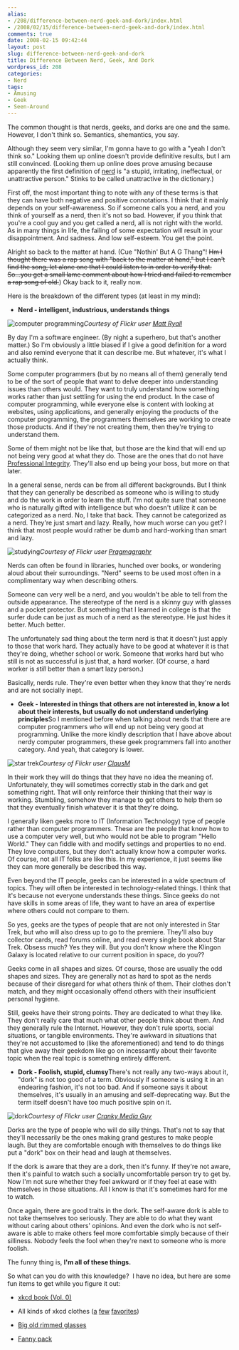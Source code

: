```yaml
---
alias:
- /208/difference-between-nerd-geek-and-dork/index.html
- /2008/02/15/difference-between-nerd-geek-and-dork/index.html
comments: true
date: 2008-02-15 09:42:44
layout: post
slug: difference-between-nerd-geek-and-dork
title: Difference Between Nerd, Geek, And Dork
wordpress_id: 208
categories:
- Nerd
tags:
- Amusing
- Geek
- Seen-Around
---
```


The common thought is that nerds, geeks, and dorks are one and the same. However, I don't think so. Semantics, shemantics, you say.

Although they seem very similar, I'm gonna have to go with a "yeah I don't think so." Looking them up online doesn't provide definitive results, but I am still convinced. (Looking them up online does prove amusing because apparently the first definition of [nerd](/item?0,http://dictionary.reference.com/search?q=nerd&db=*) is "a stupid, irritating, ineffectual, or unattractive person." Stinks to be called unattractive in the dictionary.)

First off, the most important thing to note with any of these terms is that they can have both negative and positive connotations. I think that it mainly depends on your self-awareness. So if someone calls you a nerd, and you think of yourself as a nerd, then it's not so bad. However, if you think that you're a cool guy and you get called a nerd, all is not right with the world. As in many things in life, the failing of some expectation will result in your disappointment. And sadness. And low self-esteem. You get the point.

Alright so back to the matter at hand. (Cue "Nothin' But A G Thang"! <del>Hm I thought there was a rap song with "back to the matter at hand," but I can't find the song, let alone one that I could listen to in order to verify that. So...you get a small lame comment about how I tried and failed to remember a rap song of old.</del>) Okay back to it, really now.

Here is the breakdown of the different types (at least in my mind):



	
  * **Nerd - intelligent, industrious, understands things**


![computer programming](http://farm3.static.flickr.com/2261/2263814806_705169093b_o.jpg)_Courtesy of Flickr user [Matt Ryall](http://flickr.com/photos/mjryall/)_


By day I'm a software engineer. (By night a superhero, but that's another matter.) So I'm obviously a little biased if I give a good definition for a word and also remind everyone that it can describe me. But whatever, it's what I actually think.

Some computer programmers (but by no means all of them) generally tend to be of the sort of people that want to delve deeper into understanding issues than others would. They want to truly understand how something works rather than just settling for using the end product. In the case of computer programming, while everyone else is content with looking at websites, using applications, and generally enjoying the products of the computer programming, the programmers themselves are working to create those products. And if they're not creating them, then they're trying to understand them.

Some of them might not be like that, but those are the kind that will end up not being very good at what they do. Those are the ones that do not have [Professional Integrity](http://www.goingthewongway.com/2007/02/28/professional-integrity/). They'll also end up being your boss, but more on that later.

In a general sense, nerds can be from all different backgrounds. But I think that they can generally be described as someone who is willing to study and do the work in order to learn the stuff. I'm not quite sure that someone who is naturally gifted with intelligence but who doesn't utilize it can be categorized as a nerd. No, I take that back. They cannot be categorized as a nerd. They're just smart and lazy. Really, how much worse can you get? I think that most people would rather be dumb and hard-working than smart and lazy.


![studying](http://farm3.static.flickr.com/2042/2263025755_b6b8488e2f_o.jpg)_Courtesy of Flickr user [Pragmagraphr](http://flickr.com/photos/sveinhal/)_


Nerds can often be found in libraries, hunched over books, or wondering aloud about their surroundings. "Nerd" seems to be used most often in a complimentary way when describing others.

Someone can very well be a nerd, and you wouldn't be able to tell from the outside appearance. The stereotype of the nerd is a skinny guy with glasses and a pocket protector. But something that I learned in college is that the surfer dude can be just as much of a nerd as the stereotype. He just hides it better. Much better.

The unfortunately sad thing about the term nerd is that it doesn't just apply to those that work hard. They actually have to be good at whatever it is that they're doing, whether school or work. Someone that works hard but who still is not as successful is just that, a hard worker. (Of course, a hard worker is _still_ better than a smart lazy person.)

Basically, nerds rule. They're even better when they know that they're nerds and are not socially inept.

	
  * **Geek - Interested in things that others are not interested in, know a lot about their interests, but usually do not understand underlying principles**So I mentioned before when talking about nerds that there are computer programmers who will end up not being very good at programming. Unlike the more kindly description that I have above about nerdy computer programmers, these geek programmers fall into another category. And yeah, that category is lower.


![star trek](http://farm3.static.flickr.com/2084/2263025783_bf718f63e3_o.jpg)_Courtesy of Flickr user [ClausM](http://flickr.com/photos/clausmorell/)_


In their work they will do things that they have no idea the meaning of. Unfortunately, they will sometimes correctly stab in the dark and get something right. That will only reinforce their thinking that their way is working. Stumbling, somehow they manage to get others to help them so that they eventually finish whatever it is that they're doing.

I generally liken geeks more to IT (Information Technology) type of people rather than computer programmers. These are the people that know how to use a computer very well, but who would not be able to program "Hello World." They can fiddle with and modify settings and properties to no end. They love computers, but they don't actually know how a computer works. Of course, not all IT folks are like this. In my experience, it just seems like they can more generally be described this way.

Even beyond the IT people, geeks can be interested in a wide spectrum of topics. They will often be interested in technology-related things. I think that it's because not everyone understands these things. Since geeks do not have skills in some areas of life, they want to have an area of expertise where others could not compare to them.

So yes, geeks are the types of people that are not only interested in Star Trek, but who will also dress up to go to the premiere. They'll also buy collector cards, read forums online, and read every single book about Star Trek. Obsess much? Yes they will. But you don't know where the Klingon Galaxy is located relative to our current position in space, do you??

Geeks come in all shapes and sizes. Of course, those are usually the odd shapes and sizes. They are generally not as hard to spot as the nerds because of their disregard for what others think of them. Their clothes don't match, and they might occasionally offend others with their insufficient personal hygiene.

Still, geeks have their strong points. They are dedicated to what they like. They don't really care that much what other people think about them. And they generally rule the Internet. However, they don't rule sports, social situations, or tangible environments. They're awkward in situations that they're not accustomed to (like the aforementioned) and tend to do things that give away their geekdom like go on incessantly about their favorite topic when the real topic is something entirely different.

	
  * **Dork - Foolish, stupid, clumsy**There's not really any two-ways about it, "dork" is not too good of a term. Obviously if someone is using it in an endearing fashion, it's not too bad. And if someone says it about themselves, it's usually in an amusing and self-deprecating way. But the term itself doesn't have too much positive spin on it.


![dork](http://farm3.static.flickr.com/2374/2263963848_a332a98b72_o.jpg)_Courtesy of Flickr user [Cranky Media Guy](http://flickr.com/photos/crankymediaguy/)_


Dorks are the type of people who will do silly things. That's not to say that they'll necessarily be the ones making grand gestures to make people laugh. But they are comfortable enough with themselves to do things like put a "dork" box on their head and laugh at themselves.

If the dork is aware that they are a dork, then it's funny. If they're not aware, then it's painful to watch such a socially uncomfortable person try to get by. Now I'm not sure whether they feel awkward or if they feel at ease with themselves in those situations. All I know is that it's sometimes hard for me to watch.

Once again, there are good traits in the dork. The self-aware dork is able to not take themselves too seriously. They are able to do what they want without caring about others' opinions. And even the dork who is not self-aware is able to make others feel more comfortable simply because of their silliness. Nobody feels the fool when they're next to someone who is more foolish.


The funny thing is, **I'm all of these things.**

So what can you do with this knowledge?  I have no idea, but here are some fun items to get while you figure it out:



	
  * [xkcd book (Vol. 0)](/item?1,0615314465)

	
  * All kinds of xkcd clothes ([a](/item?1,B005EGKYII) [few](/item?1,B0001TPCVM) [favorites](/item?1,B0001TOMNQ))

	
  * [Big old rimmed glasses](/item?1,B002M442LU)

	
  * [Fanny pack](/item?1,B000FOOT8A)


